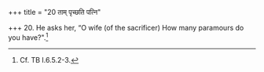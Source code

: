 +++
title = "20 ताम् पृच्छति पत्नि"

+++
20. He asks her, “O wife (of the sacrificer) How many paramours do you have?".[^1]  


[^1]: Cf. TB I.6.5.2-3.
